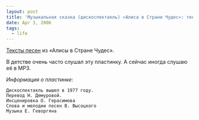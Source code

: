 ```yaml
---
layout: post
title: 'Музыкальная сказка (дискоспектакль) «Алиса в Стране Чудес»: тексты песен'
date: Apr 3, 2006
tags:
  - life
---
```


[Тексты песен](http://www.kulichki.com/vv/pesni/appendix/alisa.html "Алиса в Стране Чудес") из «Алисы в Стране Чудес».

В детстве очень часто слушал эту пластинку. А сейчас иногда слушаю её в MP3.

*Информация о пластинке*:

	Дискоспектакль вышел в 1977 году.
	Перевод Н. Демуровой.
	Инсценировка О. Герасимова
	Слова и мелодии песен В. Высоцкого
	Музыка Е. Геворгяна
